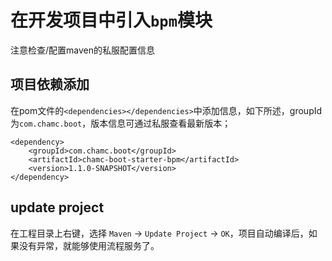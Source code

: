 # 在开发项目中引入`bpm`模块

注意检查/配置maven的私服配置信息

## 项目依赖添加

在pom文件的`<dependencies></dependencies>`中添加信息，如下所述，groupId为`com.chamc.boot`，版本信息可通过私服查看最新版本；

```
<dependency>
	<groupId>com.chamc.boot</groupId>
	<artifactId>chamc-boot-starter-bpm</artifactId>
	<version>1.1.0-SNAPSHOT</version>
</dependency>
```

## update project
在工程目录上右键，选择 `Maven` -> `Update Project` -> `OK`，项目自动编译后，如果没有异常，就能够使用流程服务了。
